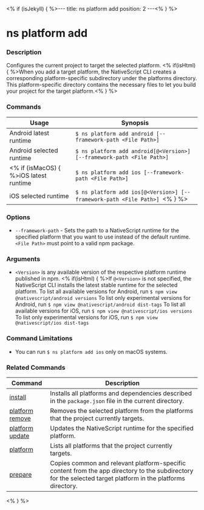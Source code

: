 <% if (isJekyll) { %>---
title: ns platform add
position: 2
---<% } %>

# ns platform add

### Description

Configures the current project to target the selected platform. <% if(isHtml) { %>When you add a target platform, the NativeScript CLI creates a corresponding platform-specific subdirectory under the platforms directory. This platform-specific directory contains the necessary files to let you build your project for the target platform.<% } %>

### Commands

Usage | Synopsis
------|-------
Android latest runtime | `$ ns platform add android [--framework-path <File Path>]`
Android selected runtime | `$ ns platform add android[@<Version>] [--framework-path <File Path>] `
<% if (isMacOS) { %>iOS latest runtime | `$ ns platform add ios [--framework-path <File Path>]`
iOS selected runtime | `$ ns platform add ios[@<Version>] [--framework-path <File Path>] `<% } %>

### Options

* `--framework-path` - Sets the path to a NativeScript runtime for the specified platform that you want to use instead of the default runtime. `<File Path>` must point to a valid npm package.

### Arguments

* `<Version>` is any available version of the respective platform runtime published in npm. <% if(isHtml) { %>If `@<Version>` is not specified, the NativeScript CLI installs the latest stable runtime for the selected platform.
To list all available versions for Android, run `$ npm view @nativescript/android versions`
To list only experimental versions for Android, run `$ npm view @nativescript/android dist-tags`
To list all available versions for iOS, run `$ npm view @nativescript/ios versions`
To list only experimental versions for iOS, run `$ npm view @nativescript/ios dist-tags`

### Command Limitations

* You can run `$ ns platform add ios` only on macOS systems.

### Related Commands

Command | Description
----------|----------
[install](install.html) | Installs all platforms and dependencies described in the `package.json` file in the current directory.
[platform remove](platform-remove.html) | Removes the selected platform from the platforms that the project currently targets.
[platform update](platform-update.html) | Updates the NativeScript runtime for the specified platform.
[platform](platform.html) | Lists all platforms that the project currently targets.
[prepare](prepare.html) | Copies common and relevant platform-specific content from the app directory to the subdirectory for the selected target platform in the platforms directory.
<% } %>